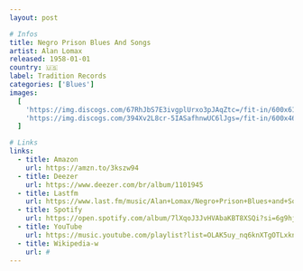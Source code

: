 ```yaml
---
layout: post

# Infos
title: Negro Prison Blues And Songs
artist: Alan Lomax
released: 1958-01-01
country: 🇺🇸
label: Tradition Records
categories: ['Blues']
images:
  [
    'https://img.discogs.com/67RhJbS7E3ivgplUrxo3pJAqZtc=/fit-in/600x611/filters:strip_icc():format(jpeg):mode_rgb():quality(90)/discogs-images/R-5473120-1394266479-2598.jpeg.jpg',
    'https://img.discogs.com/394Xv2L8cr-5IASafhnwUC6lJgs=/fit-in/600x462/filters:strip_icc():format(jpeg):mode_rgb():quality(90)/discogs-images/R-5473120-1394266493-4704.jpeg.jpg',
  ]

# Links
links:
  - title: Amazon
    url: https://amzn.to/3kszw94
  - title: Deezer
    url: https://www.deezer.com/br/album/1101945
  - title: Lastfm
    url: https://www.last.fm/music/Alan+Lomax/Negro+Prison+Blues+and+Songs
  - title: Spotify
    url: https://open.spotify.com/album/7lXqoJ3JvHVAbaKBT8XSQi?si=6g9hjE3OQqeODJwpcrbl_w
  - title: YouTube
    url: https://music.youtube.com/playlist?list=OLAK5uy_nq6knXTgOTLxknjIOLs7JjIWF84Hskdes
  - title: Wikipedia-w
    url: #
---
```

